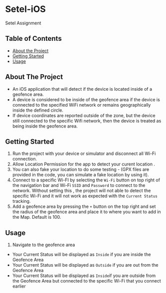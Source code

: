 # Setel-iOS
Setel Assignment

<!-- TABLE OF CONTENTS -->
## Table of Contents

* [About the Project](#about-the-project)
* [Getting Started](#getting-started)
* [Usage](#usage)

<!-- ABOUT THE PROJECT -->
## About The Project

* An iOS application that will detect if the device is located inside of a geofence area.
* A device is considered to be inside of the geofence area if the device is connected to the specified WiFi network or remains geographically inside the defined circle.
* If device coordinates are reported outside of the zone, but the device still connected to the specific Wifi network, then the device is treated as being inside the geofence area.


<!-- GETTING STARTED -->
## Getting Started
1. Run the project with your device or simulator and disconnect all Wi-Fi connection. 
2. Allow Location Permission for the app to detect your curent location .
3. You can also fake your location to do some testing - (GPX files are provided in the code, you can simulate a fake location by using it).
4. Connect to a specific Wi-FI by selecting the ```Wi-Fi``` button on top right of the navigation bar and Wi-Fi ```SSID``` and ```Password``` to connect to the network. Without setting this , the project will not able to detect the specific Wi-Fi and it will not work as expected with the ```Current Status``` tracking.
5. Add a geofence area by pressing the ```+``` button on the top right and set the radius of the geofence area and place it to where you want to add in the Map. Default is 100.

<!-- USAGE -->
## Usage
1. Navigate to the geofence area
* Your Current Status will be displayed as ```Inside``` if you are inside the Geofence Area
* Your Current Status will be displayed as ```Outside``` if you are out from the Geofence Area
* Your Current Status will be displayed as ```Inside```if you are outside from the Geofence Area but connected to the specific Wi-Fi that you connect earlier 


